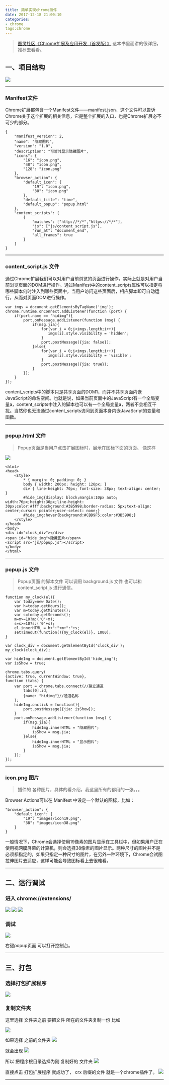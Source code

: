 ```yaml
---
title: 简单实现chrome插件
date: 2017-12-18 21:00:10
categories:
- chrome
tags:chrome
---
```


>  [图灵社区《Chrome扩展及应用开发（首发版）》](http://www.ituring.com.cn/book/1421)
>  这本书里面讲的很详细，推荐去看看。

## 一、项目结构
![](http://p01zuhw8m.bkt.clouddn.com/2017/12/18a1.png)

***

### Manifest文件
Chrome扩展都包含一个Manifest文件——manifest.json，这个文件可以告诉Chrome关于这个扩展的相关信息，它是整个扩展的入口，也是Chrome扩展必不可少的部分。
    
```
{
    "manifest_version": 2,
    "name": "隐藏图片",
    "version": "1.0",
    "description": "可暂时显示隐藏图片",
    "icons": {
        "16": "icon.png",
        "48": "icon.png",
        "128": "icon.png"
    },
    "browser_action": {
        "default_icon": {
            "19": "icon.png",
            "38": "icon.png"
        },
        "default_title": "time",
        "default_popup": "popup.html"
    },
    "content_scripts": [
        {
            "matches": ["http://*/*","https://*/*"],
            "js": ["js/content_script.js"],
            "run_at": "document_end",
            "all_frames": true 
        }
    ]
}
```
***

### content_script.js 文件
通过Chrome扩展我们可以对用户当前浏览的页面进行操作，实际上就是对用户当前浏览页面的DOM进行操作。通过Manifest中的content_scripts属性可以指定将哪些脚本何时注入到哪些页面中，当用户访问这些页面后，相应脚本即可自动运行，从而对页面DOM进行操作。


```
var imgs = document.getElementsByTagName('img');
chrome.runtime.onConnect.addListener(function (port) {
    if(port.name == "hidimg"){
        port.onMessage.addListener(function (msg) {
            if(msg.jia){
                for(var i = 0;i<imgs.length;i++){
                   imgs[i].style.visibility = 'hidden';
                }
                port.postMessage({jia: false});
            }else{
                for(var i = 0;i<imgs.length;i++){
                   imgs[i].style.visibility = 'visible';
                }
                port.postMessage({jia: true});
            }
        });
    }
});
```
content_scripts中的脚本只是共享页面的DOM1，而并不共享页面内嵌JavaScript的命名空间。也就是说，如果当前页面中的JavaScript有一个全局变量a，content_scripts中注入的脚本也可以有一个全局变量a，两者不会相互干扰。当然你也无法通过content_scripts访问到页面本身内嵌JavaScript的变量和函数。

***

### popup.html 文件
>Popup页面是当用户点击扩展图标时，展示在图标下面的页面。
>像这样

![](http://p01zuhw8m.bkt.clouddn.com/a2.png)

```
<html>
<head>
    <style>
        * { margin: 0; padding: 0; }
        body { width: 200px; height: 120px; }
        div { line-height: 70px; font-size: 38px; text-align: center; }
        #hide_img{display: block;margin:10px auto; width:76px;height:30px;line-height: 30px;color:#fff;background:#3B5998;border-radius: 5px;text-align: center;cursor: pointer;user-select: none;}
        #hide_img:hover{background:#CBD9F5;color:#3B5998;}
    </style>
</head>
<body>
<div id="clock_div"></div>
<span id="hide_img">隐藏图片</span>
<script src="js/popup.js"></script>
</body>
</html>
```
***

### popup.js 文件
>Popup页面 的脚本文件 可以调用 background.js 文件 也可以和 content_script.js 进行通信。

```
function my_clock(el){
    var today=new Date();
    var h=today.getHours();
    var m=today.getMinutes();
    var s=today.getSeconds();
    m=m>=10?m:('0'+m);
    s=s>=10?s:('0'+s);
    el.innerHTML = h+":"+m+":"+s;
    setTimeout(function(){my_clock(el)}, 1000);
}

var clock_div = document.getElementById('clock_div');
my_clock(clock_div);

var hideImg = document.getElementById('hide_img');
var isShow = true;

chrome.tabs.query(
{active: true, currentWindow: true},
function (tabs) {
    var port = chrome.tabs.connect(//建立通道
        tabs[0].id,
        {name: "hidimg"}//通道名称
    );
    hideImg.onclick = function(){
        port.postMessage({jia: isShow});
    }
    port.onMessage.addListener(function (msg) {
        if(msg.jia){
            hideImg.innerHTML = "隐藏图片";
            isShow = msg.jia;
        }else{
            hideImg.innerHTML = "显示图片";
            isShow = msg.jia;
        }
    });
});
```

***

### icon.png 图片
>插件的 各种图片，具体的看介绍，我这里所有的都用的一张。。。

Browser Actions可以在 Manifest 中设定一个默认的图标，比如：
```
"browser_action": {
    "default_icon": {
        "19": "images/icon19.png",
        "38": "images/icon38.png"
    }
}
```

一般情况下，Chrome会选择使用19像素的图片显示在工具栏中，但如果用户正在使用视网膜屏幕的计算机，则会选择38像素的图片显示。两种尺寸的图片并不是必须都指定的，如果只指定一种尺寸的图片，在另外一种环境下，Chrome会试图拉伸图片去适应，这样可能会导致图标看上去很难看。

***


## 二、运行调试


### 进入 chrome://extensions/

![](http://p01zuhw8m.bkt.clouddn.com/a3.png)
![](http://p01zuhw8m.bkt.clouddn.com/a6.png)
![](http://p01zuhw8m.bkt.clouddn.com/a5.png)


### 调试

![](http://p01zuhw8m.bkt.clouddn.com/a2.png)

右键popup页面 可以打开控制台。

***

## 三、打包

### 选择打包扩展程序

![](http://p01zuhw8m.bkt.clouddn.com/2017/12/18a8.png)

### 复制文件夹
这里选择 文件夹之前 要把文件 所在的文件夹复制一份
比如

![](http://p01zuhw8m.bkt.clouddn.com/2017/12/18a13.png)

如果选择 之前的文件夹 
![](http://p01zuhw8m.bkt.clouddn.com/2017/12/18a9.png)

 就会出现
![](http://p01zuhw8m.bkt.clouddn.com/2017/12/18a10.png)

所以 把程序根目录选择为刚 复制好的 文件夹
![](http://p01zuhw8m.bkt.clouddn.com/2017/12/18a12.png)

直接点击 打包扩展程序 就成功了，
crx 后缀的文件 就是一个chrome插件了。
![](http://p01zuhw8m.bkt.clouddn.com/2017/12/18a14.png)

***
